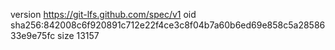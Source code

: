 version https://git-lfs.github.com/spec/v1
oid sha256:842008c6f920891c712e22f4ce3c8f04b7a60b6ed69e858c5a2858633e9e75fc
size 13157
